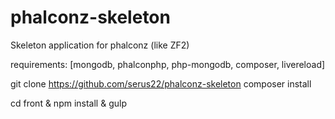 # phalconz-skeleton
Skeleton application for phalconz (like ZF2)

requirements: [mongodb, phalconphp, php-mongodb, composer, livereload]

git clone https://github.com/serus22/phalconz-skeleton
composer install

cd front & npm install & gulp 